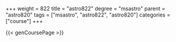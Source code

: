 +++
weight = 822
title = "astro822"
degree = "msastro"
parent = "astro820"
tags = ["msastro", "astro822", "astro820"]
categories = ["course"]
+++

{{< genCoursePage >}}
